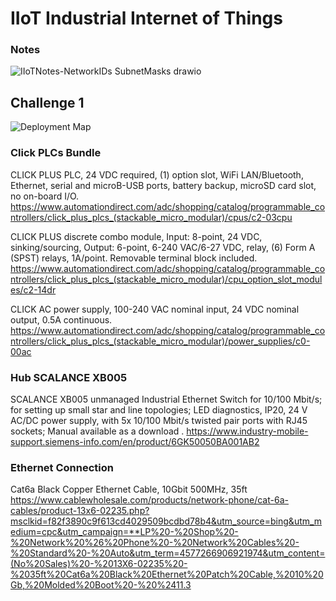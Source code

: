 # IIoT Industrial Internet of Things
### Notes
![IIoTNotes-NetworkIDs SubnetMasks drawio](https://github.com/user-attachments/assets/eaf39f54-ea77-4abb-8cbe-5a24061a6ce2)

## Challenge 1
![Deployment Map](https://github.com/user-attachments/assets/f93ba968-de1b-499f-80a4-53fdb1f212fe)

### Click PLCs Bundle
CLICK PLUS PLC, 24 VDC required, (1) option slot, WiFi LAN/Bluetooth, Ethernet, serial and microB-USB ports, battery backup, microSD card slot, no on-board I/O.
https://www.automationdirect.com/adc/shopping/catalog/programmable_controllers/click_plus_plcs_(stackable_micro_modular)/cpus/c2-03cpu

CLICK PLUS discrete combo module, Input: 8-point, 24 VDC, sinking/sourcing, Output: 6-point, 6-240 VAC/6-27 VDC, relay, (6) Form A (SPST) relays, 1A/point. Removable terminal block included.
https://www.automationdirect.com/adc/shopping/catalog/programmable_controllers/click_plus_plcs_(stackable_micro_modular)/cpu_option_slot_modules/c2-14dr

CLICK AC power supply, 100-240 VAC nominal input, 24 VDC nominal output, 0.5A continuous.
https://www.automationdirect.com/adc/shopping/catalog/programmable_controllers/click_plus_plcs_(stackable_micro_modular)/power_supplies/c0-00ac

### Hub SCALANCE XB005
SCALANCE XB005 unmanaged Industrial Ethernet Switch for 10/100 Mbit/s; for setting up small star and line topologies; LED diagnostics, IP20, 24 V AC/DC power supply, with 5x 10/100 Mbit/s twisted pair ports with RJ45 sockets; Manual available as a download .
https://www.industry-mobile-support.siemens-info.com/en/product/6GK50050BA001AB2

### Ethernet Connection
Cat6a Black Copper Ethernet Cable, 10Gbit 500MHz, 35ft
https://www.cablewholesale.com/products/network-phone/cat-6a-cables/product-13x6-02235.php?msclkid=f82f3890c9f613cd4029509bcdbd78b4&utm_source=bing&utm_medium=cpc&utm_campaign=**LP%20-%20Shop%20-%20Network%20%26%20Phone%20-%20Network%20Cables%20-%20Standard%20-%20Auto&utm_term=4577266906921974&utm_content=(No%20Sales)%20-%2013X6-02235%20-%2035ft%20Cat6a%20Black%20Ethernet%20Patch%20Cable,%2010%20Gb,%20Molded%20Boot%20-%20%2411.3
